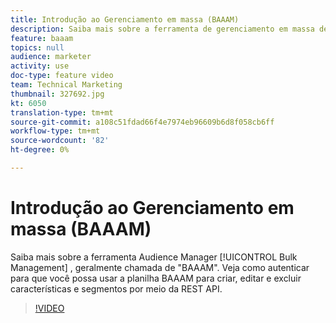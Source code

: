 ```yaml
---
title: Introdução ao Gerenciamento em massa (BAAAM)
description: Saiba mais sobre a ferramenta de gerenciamento em massa de Audience Manager, geralmente chamada de "BAAAM". Veja como autenticar para que você possa usar a planilha BAAAM para criar, editar e excluir características e segmentos por meio da REST API.
feature: baaam
topics: null
audience: marketer
activity: use
doc-type: feature video
team: Technical Marketing
thumbnail: 327692.jpg
kt: 6050
translation-type: tm+mt
source-git-commit: a108c51fdad66f4e7974eb96609b6d8f058cb6ff
workflow-type: tm+mt
source-wordcount: '82'
ht-degree: 0%

---
```



# Introdução ao Gerenciamento em massa (BAAAM)

Saiba mais sobre a ferramenta Audience Manager [!UICONTROL Bulk Management] , geralmente chamada de &quot;BAAAM&quot;. Veja como autenticar para que você possa usar a planilha BAAAM para criar, editar e excluir características e segmentos por meio da REST API.

>[!VIDEO](https://video.tv.adobe.com/v/327692/?quality=12&learn=on)
